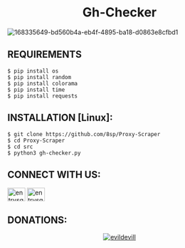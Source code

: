 <h1 align="center">Gh-Checker</h1>



![168335649-bd560b4a-eb4f-4895-ba18-d0863e8cfbd1](https://user-images.githubusercontent.com/88463490/169566032-669c5131-96c2-4edd-92b2-c96dba0722b3.png)

## REQUIREMENTS

```
$ pip install os
$ pip install random
$ pip install colorama
$ pip install time
$ pip install requests
```
## INSTALLATION [Linux]:
```
$ git clone https://github.com/8sp/Proxy-Scraper
$ cd Proxy-Scraper
$ cd src
$ python3 gh-checker.py
```
## CONNECT WITH US:

<a href="https://instagram.com/entrysquad" target="blank"><img align="center" src="https://raw.githubusercontent.com/rahuldkjain/github-profile-readme-generator/master/src/images/icons/Social/instagram.svg" alt="entrysquad" height="30" width="40" /></a>
<a href="https://t.me/overexcited" target="blank"><img align="center" src="https://upload.wikimedia.org/wikipedia/commons/8/82/Telegram_logo.svg" alt="entrysquad" height="30" width="40" /></a></a>
## DONATIONS:

<p align="center">
<a href="https://www.paypal.me/donate2null"><img title="evildevill" src="https://camo.githubusercontent.com/ae8af018f80649f3d379eb23dbf59acceaffa24e/68747470733a2f2f6c69626572617061792e636f6d2f6173736574732f776964676574732f646f6e6174652e737667"></a>
</p>


